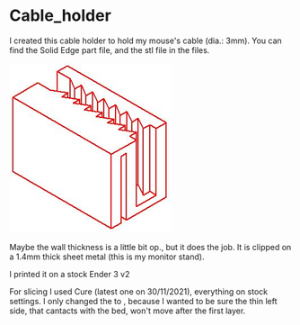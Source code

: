 # Cable_holder

I created this cable holder to hold my mouse's cable (dia.: 3mm). You can find the Solid Edge part file, and the stl file in the files.

![Cable holder](pic.JPG)

Maybe the wall thickness is a little bit op., but it does the job. It is clipped on a 1.4mm thick sheet metal (this is my monitor stand).

I printed it on a stock Ender 3 v2

For slicing I used Cure (latest one on 30/11/2021), everything on stock settings. I only changed the <Build plate adhesion> to <Brim>, because I wanted to be sure the thin left side, that cantacts with the bed, won't move after the first layer.
